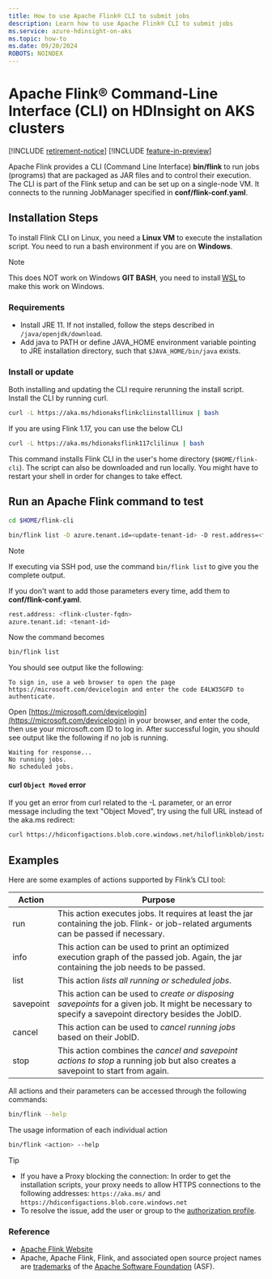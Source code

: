 ```yaml
---
title: How to use Apache Flink® CLI to submit jobs
description: Learn how to use Apache Flink® CLI to submit jobs
ms.service: azure-hdinsight-on-aks
ms.topic: how-to
ms.date: 09/20/2024
ROBOTS: NOINDEX
---
```


# Apache Flink® Command-Line Interface (CLI) on HDInsight on AKS clusters

[!INCLUDE [retirement-notice](../includes/retirement-notice.md)]
[!INCLUDE [feature-in-preview](../includes/feature-in-preview.md)]


Apache Flink provides a CLI (Command Line Interface) **bin/flink** to run jobs (programs) that are packaged as JAR files and to control their execution. The CLI is part of the Flink setup and can be set up on a single-node VM. It connects to the running JobManager specified in **conf/flink-conf.yaml**.

## Installation Steps

To install Flink CLI on Linux, you need a **Linux VM** to execute the installation script. You need to run a bash environment if you are on **Windows**. 

> [!NOTE]
> This does NOT work on Windows **GIT BASH**, you need to install [WSL](/windows/wsl/install) to make this work on Windows. 

### Requirements
* Install JRE 11.  If not installed, follow the steps described in `/java/openjdk/download`.
* Add java to PATH or define JAVA_HOME environment variable pointing to JRE installation directory, such that `$JAVA_HOME/bin/java` exists.

### Install or update

Both installing and updating the CLI require rerunning the install script. Install the CLI by running curl.

```bash
curl -L https://aka.ms/hdionaksflinkcliinstalllinux | bash
```

If you are using Flink 1.17, you can use the below CLI
```bash
curl -L https://aka.ms/hdionaksflink117clilinux | bash
```

This command installs Flink CLI in the user's home directory (`$HOME/flink-cli`). The script can also be downloaded and run locally. You might have to restart your shell in order for changes to take effect.

## Run an Apache Flink command to test

   ```bash
   cd $HOME/flink-cli 

   bin/flink list -D azure.tenant.id=<update-tenant-id> -D rest.address=<flink-cluster-fqdn>
   ```
   > [!NOTE]
   > If executing via SSH pod, use the command ```bin/flink list``` to give you the complete output.

   If you don't want to add those parameters every time, add them to **conf/flink-conf.yaml**.
   
   ```bash
   rest.address: <flink-cluster-fqdn>
   azure.tenant.id: <tenant-id>
   ```
   Now the command becomes
   
   ```bash
   bin/flink list
   ```

   You should see output like the following:

   ```output
   To sign in, use a web browser to open the page https://microsoft.com/devicelogin and enter the code E4LW35GFD to authenticate.
   ```

   Open [https://microsoft.com/devicelogin](https://microsoft.com/devicelogin) in your browser, and enter the code, then use your microsoft.com ID to log in. After successful login, you should see output like the following if no job is running.
   
   ```output
   Waiting for response...
   No running jobs.
   No scheduled jobs.
   ```

#### curl `Object Moved` error

If you get an error from curl related to the -L parameter, or an error message including the text "Object Moved", try using the full URL instead of the aka.ms redirect:

```bash
curl https://hdiconfigactions.blob.core.windows.net/hiloflinkblob/install.sh | bash
```

## Examples
Here are some examples of actions supported by Flink’s CLI tool:

| Action | Purpose |
|-|-|
| run | This action executes jobs. It requires at least the jar containing the job. Flink- or job-related arguments can be passed if necessary. |
| info | This action can be used to print an optimized execution graph of the passed job. Again, the jar containing the job needs to be passed. |
| list | This action *lists all running or scheduled jobs*.|
| savepoint | This action can be used to *create or disposing savepoints* for a given job. It might be necessary to specify a savepoint directory besides the JobID. |
| cancel | This action can be used to *cancel running jobs* based on their JobID. |
| stop | This action combines the *cancel and savepoint actions to stop* a running job but also creates a savepoint to start from again. |

All actions and their parameters can be accessed through the following commands: 

```bash
bin/flink --help
```

The usage information of each individual action 

```bash
bin/flink <action> --help
```

> [!TIP]
> * If you have a Proxy blocking the connection: In order to get the installation scripts, your proxy needs to allow HTTPS connections to the following addresses: `https://aka.ms/` and `https://hdiconfigactions.blob.core.windows.net`
> * To resolve the issue, add the user or group to the [authorization profile](../hdinsight-on-aks-manage-authorization-profile.md).

### Reference

- [Apache Flink Website](https://flink.apache.org/)
- Apache, Apache Flink, Flink, and associated open source project names are [trademarks](../trademarks.md) of the [Apache Software Foundation](https://www.apache.org/) (ASF).
